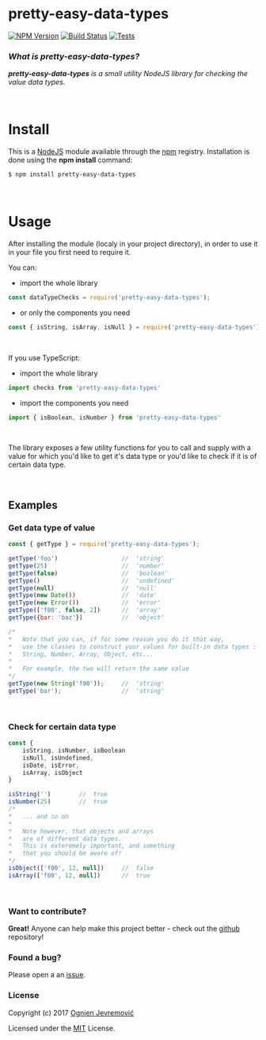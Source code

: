 # pretty-easy-data-types
[![NPM Version][npm-image]][npm-url]
[![Build Status][travis-image]][travis-url]
[![Tests][tests-image]][travis-url]

### *What is pretty-easy-data-types?*
***pretty-easy-data-types*** *is a small utility NodeJS library for checking the value data types*.

&nbsp;

# Install
This is a [NodeJS](http://www.node.js) module available through the [npm](http://npmjs.org) registry. Installation is done using the **npm install** command:
```sh
$ npm install pretty-easy-data-types
```

&nbsp;

# Usage
After installing the module (localy in your project directory), in order to use it in your file you first need to require it.

You can:
 * import the whole library
```javascript
const dataTypeChecks = require('pretty-easy-data-types');
```
 * or only the components you need
```javascript
const { isString, isArray, isNull } = require('pretty-easy-data-types');
```
&nbsp;

If you use TypeScript:
 * import the whole library
```typescript
import checks from 'pretty-easy-data-types'
```
 * import the components you need
```typescript
import { isBoolean, isNumber } from 'pretty-easy-data-types'
```
&nbsp;

The library exposes a few utility functions for you to call and supply with a value for which you'd like to get it's data type or you'd like to check if it is of certain data type.

&nbsp;

## Examples

### Get data type of value
```javascript
const { getType } = require('pretty-easy-data-types');

getType('foo')                  //  'string'
getType(25)                     //  'number'
getType(false)                  //  'boolean'
getType()                       //  'undefined'
getType(null)                   //  'null'
getType(new Date())             //  'date'
getType(new Error())            //  'error'
getType(['f00', false, 2])      //  'array'
getType({bar: 'baz'})           //  'object'

/*
*   Note that you can, if for some reason you do it that way, 
*   use the classes to construct your values for built-in data types :
*   String, Number, Array, Object, etc...
*
*   For example, the two will return the same value
*/
getType(new String('f00'));     //  'string'
getType('bar');                 //  'string'
```
&nbsp;

### Check for certain data type
```javascript
const {
    isString, isNumber, isBoolean
    isNull, isUndefined,
    isDate, isError,
    isArray, isObject
}

isString('')        //  true
isNumber(25)        //  true
/*
*   ... and so on
*
*   Note however, that objects and arrays
*   are of different data types.
*   This is exteremely important, and something
*   that you should be aware of!
*/
isObject(['f00', 12, null])     //  false
isArray(['f00', 12, null])      //  true
```

&nbsp;

### Want to contribute?
**Great!**
Anyone can help make this project better - check out the [github](https://github.com/ognjenjevremovic/pretty-easy-data-types) repository!

### Found a bug?
Please open a an [issue](https://github.com/ognjenjevremovic/pretty-easy-data-types/issues).

### License
Copyright (c) 2017 [Ognjen Jevremović](https://github.com/ognjenjevremovic)

Licensed under the [MIT](https://github.com/ognjenjevremovic/pretty-easy-data-types/blob/master/LICENSE) License.

[npm-image]: https://img.shields.io/npm/v/pretty-easy-data-types.svg
[npm-url]: https://npmjs.org/package/pretty-easy-data-types
[travis-image]: https://img.shields.io/travis/ognjenjevremovic/pretty-easy-data-types/master.svg
[travis-url]: https://travis-ci.org/ognjenjevremovic/pretty-easy-data-types
[tests-image]: https://img.shields.io/badge/test-passing-green.svg